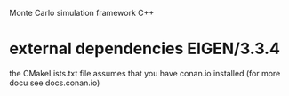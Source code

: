 Monte Carlo simulation framework C++ 

# external dependencies EIGEN/3.3.4
the CMakeLists.txt file assumes that you have conan.io installed (for more docu see docs.conan.io) 
 

